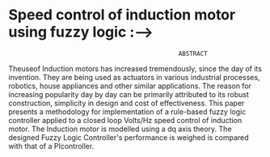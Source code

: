 # Speed control of induction motor using fuzzy logic :-->

                                                   ABSTRACT
Theuseof Induction motors has increased tremendously, since the day of its invention. They are being used as actuators in various industrial processes, robotics,
house appliances and other similar applications. The reason for increasing popularity day by day can be primarily attributed to its robust construction, simplicity
in design and cost of effectiveness. This paper presents a methodology for implementation of a rule-based fuzzy logic controller applied to a closed loop Volts/Hz 
speed control of induction motor. The Induction motor is modelled using a dq axis theory. The designed Fuzzy Logic Controller's performance is weighed is compared 
with that of a PIcontroller.
                               

